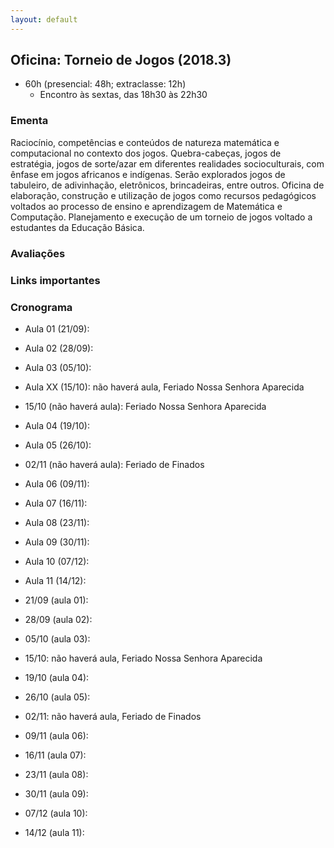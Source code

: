 ```yaml
---
layout: default
---
```


## Oficina: Torneio de Jogos (2018.3)
+ 60h (presencial: 48h; extraclasse: 12h)
  + Encontro às sextas, das 18h30 às 22h30

### Ementa
Raciocínio, competências e conteúdos de natureza matemática e computacional no contexto dos jogos. Quebra-cabeças, jogos de estratégia, jogos de sorte/azar em diferentes realidades socioculturais, com ênfase em jogos africanos e indígenas. Serão explorados jogos de tabuleiro, de adivinhação, eletrônicos, brincadeiras, entre outros. Oficina de elaboração, construção e utilização de jogos como recursos pedagógicos voltados ao processo de ensino e aprendizagem de Matemática e Computação. Planejamento e execução de um torneio de jogos voltado a estudantes da Educação Básica.

### Avaliações


### Links importantes


### Cronograma
+ Aula 01 (21/09): 
+ Aula 02 (28/09): 
+ Aula 03 (05/10): 
+ Aula XX (15/10): não haverá aula, Feriado Nossa Senhora Aparecida
+ 15/10 (não haverá aula): Feriado Nossa Senhora Aparecida
+ Aula 04 (19/10): 
+ Aula 05 (26/10): 
+ 02/11 (não haverá aula): Feriado de Finados
+ Aula 06 (09/11): 
+ Aula 07 (16/11): 
+ Aula 08 (23/11): 
+ Aula 09 (30/11): 
+ Aula 10 (07/12): 
+ Aula 11 (14/12): 

+ 21/09 (aula 01): 
+ 28/09 (aula 02): 
+ 05/10 (aula 03): 
+ 15/10: não haverá aula, Feriado Nossa Senhora Aparecida
+ 19/10 (aula 04): 
+ 26/10 (aula 05): 
+ 02/11: não haverá aula, Feriado de Finados
+ 09/11 (aula 06): 
+ 16/11 (aula 07): 
+ 23/11 (aula 08): 
+ 30/11 (aula 09): 
+ 07/12 (aula 10): 
+ 14/12 (aula 11): 
